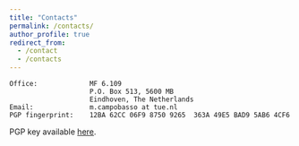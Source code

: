 ```yaml
---
title: "Contacts"
permalink: /contacts/
author_profile: true
redirect_from:
  - /contact
  - /contacts
---
```


    Office:             MF 6.109 
                        P.O. Box 513, 5600 MB
                        Eindhoven, The Netherlands
    Email:              m.campobasso at tue.nl
    PGP fingerprint:    12BA 62CC 06F9 8750 9265  363A 49E5 BAD9 5AB6 4CF6


PGP key available [here](/files/pgp.txt).